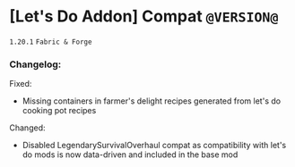 # [Let's Do Addon] Compat `@VERSION@`
`1.20.1` `Fabric & Forge`
### Changelog:

Fixed:
* Missing containers in farmer's delight recipes generated from let's do cooking pot recipes

Changed:
* Disabled LegendarySurvivalOverhaul compat as compatibility with let's do mods is now data-driven and included in the base mod